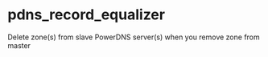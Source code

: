 # pdns_record_equalizer
Delete zone(s) from slave PowerDNS server(s) when you remove zone from master
